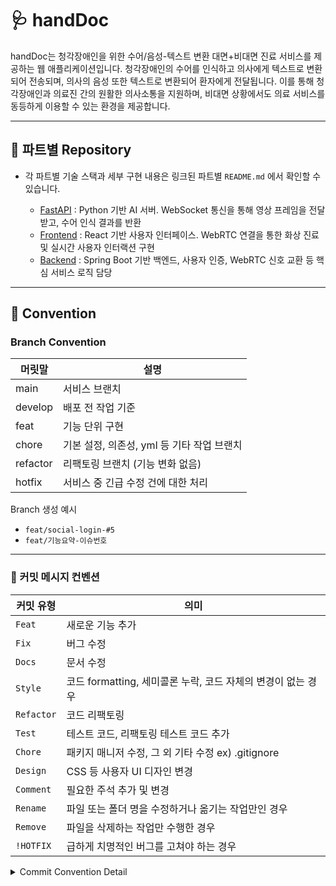 # 🩺 handDoc 

handDoc는 청각장애인을 위한 수어/음성-텍스트 변환 대면+비대면 진료 서비스를 제공하는 웹 애플리케이션입니다. 청각장애인의 수어를 인식하고 의사에게 텍스트로 변환되어 전송되며, 의사의 음성 또한 텍스트로 변환되어 환자에게 전달됩니다. 이를 통해 청각장애인과 의료진 간의 원활한 의사소통을 지원하며, 비대면 상황에서도 의료 서비스를 동등하게 이용할 수 있는 환경을 제공합니다.

---
## 📂 파트별 Repository 
- 각 파트별 기술 스택과 세부 구현 내용은 링크된 파트별 `README.md` 에서 확인할 수 있습니다.

  - [FastAPI](https://github.com/3-NoPainNoGain/FastAPI) : Python 기반 AI 서버. WebSocket 통신을 통해 영상 프레임을 전달받고, 수어 인식 결과를 반환 
  - [Frontend](https://github.com/3-NoPainNoGain/FE) : React 기반 사용자 인터페이스. WebRTC 연결을 통한 화상 진료 및 실시간 사용자 인터랙션 구현 
  - [Backend](https://github.com/3-NoPainNoGain/BE) : Spring Boot 기반 백엔드, 사용자 인증, WebRTC 신호 교환 등 핵심 서비스 로직 담당

--- 
## 📌 Convention 
### Branch Convention 
| 머릿말 | 설명 |
| --- | --- |
| main | 서비스 브랜치 |
| develop | 배포 전 작업 기준 |
| feat | 기능 단위 구현 |
| chore | 기본 설정, 의존성, yml 등 기타 작업 브랜치 | 
| refactor | 리팩토링 브랜치 (기능 변화 없음) | 
| hotfix | 서비스 중 긴급 수정 건에 대한 처리 | 

Branch 생성 예시 
- `feat/social-login-#5`
- `feat/기능요약-이슈번호`

---

### 🤝 커밋 메시지 컨벤션 

| 커밋 유형 | 의미 |
| --- | --- |
| `Feat` | 새로운 기능 추가 |
| `Fix` | 버그 수정 |
| `Docs` | 문서 수정 |
| `Style` | 코드 formatting, 세미콜론 누락, 코드 자체의 변경이 없는 경우 |
| `Refactor` | 코드 리팩토링 |
| `Test` | 테스트 코드, 리팩토링 테스트 코드 추가 |
| `Chore` | 패키지 매니저 수정, 그 외 기타 수정 ex) .gitignore |
| `Design` | CSS 등 사용자 UI 디자인 변경 |
| `Comment` | 필요한 주석 추가 및 변경 |
| `Rename` | 파일 또는 폴더 명을 수정하거나 옮기는 작업만인 경우 |
| `Remove` | 파일을 삭제하는 작업만 수행한 경우 |
| `!HOTFIX` | 급하게 치명적인 버그를 고쳐야 하는 경우 |

<details> 
<summary>Commit Convention Detail</summary>

1. 커밋 유형 지정
- 커밋 유형은 영어 대문자로 작성하기
2. 제목과 본문을 빈행으로 분리
- 커밋 유형 이후 제목과 본문을 한글로 작성하여 내용이 잘 전달될 수 있도록 할 것
- 본문에는 변경한 내용과 이유 설명 (어떻게 보다는 무엇 & 왜를 설명)
3. 제목 첫 글자는 대문자로, 끝에는 `.` 금지
4. 제목은 영문 기준 50자 이내로 할 것
5. 마지막에 이슈번호 추가하기
6. 자신의 코드가 직관적으로 바로 파악할 수 있다고 생각하지 말자
7. 여러 가지 항목이 있다면 글머리 기호를 통해 가독성 높이기
```
- 변경 내용 1
- 변경 내용 2
- 변경 내용 3
```
8. 예시
```
BE
커밋유형: 기능 설명 (#이슈번호)
ex) Feat: 로그인 기능 구현 (#5)

FE
커밋유형: 기능 설명 (#이슈번호)
ex) Feat: 로그인 기능 구현 (#5)
```
</details>
